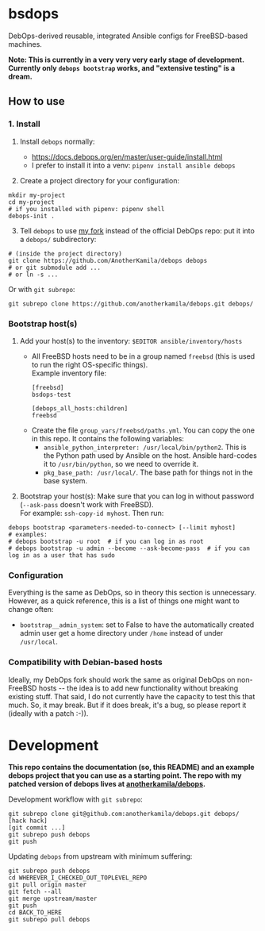 # bsdops

DebOps-derived reusable, integrated Ansible configs for FreeBSD-based machines.

**Note: This is currently in a very very very early stage of development. Currently only `debops bootstrap` works, and "extensive testing" is a dream.**

## How to use

### 1. Install

1. Install `debops` normally:
   * https://docs.debops.org/en/master/user-guide/install.html
   * I prefer to install it into a venv: `pipenv install ansible debops`

2. Create a project directory for your configuration:
  ```
  mkdir my-project
  cd my-project
  # if you installed with pipenv: pipenv shell
  debops-init .
  ```

3. Tell `debops` to use [my fork](https://github.com/AnotherKamila/debops) instead of the official DebOps repo: put it into a `debops/` subdirectory:
  ```
  # (inside the project directory)
  git clone https://github.com/AnotherKamila/debops debops
  # or git submodule add ...
  # or ln -s ...
  ```

  Or with `git subrepo`:
  ```
  git subrepo clone https://github.com/anotherkamila/debops.git debops/
  ```

### Bootstrap host(s)

1. Add your host(s) to the inventory: `$EDITOR ansible/inventory/hosts`
   * All FreeBSD hosts need to be in a group named `freebsd`  (this is used to run the right OS-specific things).  
      Example inventory file:
      ```
      [freebsd]
      bsdops-test

      [debops_all_hosts:children]
      freebsd
      ```
   * Create the file `group_vars/freebsd/paths.yml`. You can copy the one in this repo. It contains the following variables:
       * `ansible_python_interpreter: /usr/local/bin/python2`. This is the Python path used by Ansible on the host. Ansible hard-codes it to `/usr/bin/python`, so we need to override it.
       * `pkg_base_path: /usr/local/`. The base path for things not in the base system.

2. Bootstrap your host(s):
  Make sure that you can log in without password (`--ask-pass` doesn't work with FreeBSD).  
  For example: `ssh-copy-id myhost`.
  Then run:
  ```
  debops bootstrap <parameters-needed-to-connect> [--limit myhost]
  # examples:
  # debops bootstrap -u root  # if you can log in as root
  # debops bootstrap -u admin --become --ask-become-pass  # if you can log in as a user that has sudo
  ```

### Configuration

Everything is the same as DebOps, so in theory this section is unnecessary. However, as a quick reference, this is a list of things one might want to change often:

* `bootstrap__admin_system`: set to False to have the automatically created admin user get a home directory under `/home` instead of under `/usr/local`.

### Compatibility with Debian-based hosts

Ideally, my DebOps fork should work the same as original DebOps on non-FreeBSD hosts -- the idea is to add new functionality without breaking existing stuff. That said, I do not currently have the capacity to test this that much. So, it may break. But if it does break, it's a bug, so please report it (ideally with a patch :-)).

# Development

**This repo contains the documentation (so, this README) and an example debops project that you can use as a starting point. The repo with my patched version of debops lives at [anotherkamila/debops](https://github.com/AnotherKamila/debops).**

Development workflow with `git subrepo`:

```
git subrepo clone git@github.com:anotherkamila/debops.git debops/
[hack hack]
[git commit ...]
git subrepo push debops
git push

```

Updating `debops` from upstream with minimum suffering:

```
git subrepo push debops
cd WHEREVER_I_CHECKED_OUT_TOPLEVEL_REPO
git pull origin master
git fetch --all
git merge upstream/master
git push
cd BACK_TO_HERE
git subrepo pull debops
```
